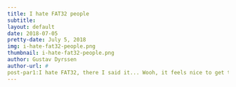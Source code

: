 ```yaml
--- 
title: I hate FAT32 people 
subtitle: 
layout: default 
date: 2018-07-05
pretty-date: July 5, 2018 
img: i-hate-fat32-people.png
thumbnail: i-hate-fat32-people.png
author: Gustav Dyrssen 
author-url: #
post-par1:I hate FAT32, there I said it... Wooh, it feels nice to get that off my chest. Before you judge me let me explain my opinion with one simple statement. In the world of filsystems, not all of them are created equal. FAT32 is not a good filsystem period. Why on Earth does the SD association continue to make FAT the recommended file system for SDcards? FAT32 (and FAT16) can't even save files larger than 4GiB. *dial-up modem screeching*, whats this? The ninties are sending us an electronic mail to us. They want their shitty filesystem back.post-par2:In today world we have new filesystems that allows us to save larger files. Features like journaling gives us better corruption resistant memorys. Things like this are standard in modern filesystems. Yet you have FAT that lingers as an old horse begging to be put out of it's misery.post-par3:Please join me in abolishing FAT, spread the word so our children may never see FAT and the horror it brings. 
---
```

